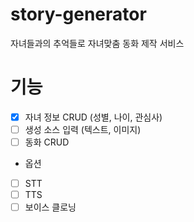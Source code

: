 # story-generator
자녀들과의 추억들로 자녀맞춤 동화 제작 서비스

# 기능
- [x] 자녀 정보 CRUD (성별, 나이, 관심사)
- [ ] 생성 소스 입력 (텍스트, 이미지)
- [ ] 동화 CRUD
+ 옵션
- [ ] STT
- [ ] TTS
- [ ] 보이스 클로닝